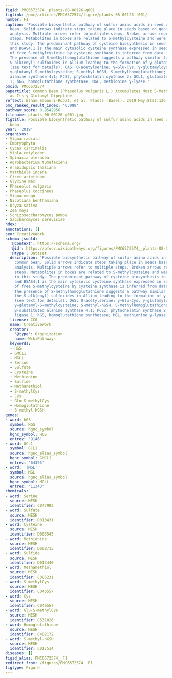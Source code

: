 ```yaml
---
figid: PMC6572574__plants-08-00126-g001
figlink: /pmc/articles/PMC6572574/figure/plants-08-00126-f001/
number: F1
caption: 'Possible biosynthetic pathway of sulfur amino acids in seed of the common
  bean. Solid arrows indicate steps taking place in seeds based on gene expression
  analysis. Multiple arrows refer to multiple steps. Broken arrows represent hypothetical
  steps. Metabolites in boxes are related to S-methylcysteine and were profiled in
  this study. The predominant pathway of cysteine biosynthesis in seed is cytosolic
  and BSAS4;1 is the main cytosolic cysteine synthase expressed in seed. Formation
  of free S-methylcysteine by cysteine synthase is inferred from data in Arabidopsis.
  The presence of S-methylhomoglutathione suggests a pathway similar to that of the
  S-alk(enyl) sulfoxides in Allium leading to the formation of γ–glutamyl-S-methylcysteine
  (see text for details). OAS: O-acetylserine; γ–Glu-Cys, γ-glutamylcysteine; γ–Glu-S-methylCys,
  γ–glutamyl-S-methylcysteine; S-methyl-hGSH, S-methylhomoglutathione; BSAS4;1, β-substituted
  alanine synthase 4;1; PCS2, phytochelatin synthase 2; GCL1, glutamate–cysteine ligase
  1; hGS, homoglutathione synthetase; MGL, methionine γ-lyase.'
pmcid: PMC6572574
papertitle: Common Bean (Phaseolus vulgaris L.) Accumulates Most S-Methylcysteine
  as Its γ-Glutamyl Dipeptide.
reftext: Elham Saboori-Robat, et al. Plants (Basel). 2019 May;8(5):126.
pmc_ranked_result_index: '63098'
pathway_score: 0.9542956
filename: plants-08-00126-g001.jpg
figtitle: Possible biosynthetic pathway of sulfur amino acids in seed of the common
  bean
year: '2019'
organisms:
- Vigna radiata
- Embryophyta
- Cycas circinalis
- Viola cotyledon
- Spinacia oleracea
- Agrobacterium tumefaciens
- Arabidopsis thaliana
- Matthiola incana
- Cicer arietinum
- Glycine max
- Phaseolus vulgaris
- Phaseolus coccineus
- Vigna mungo
- Nicotiana benthamiana
- Oryza sativa
- Zea mays
- Schizosaccharomyces pombe
- Saccharomyces cerevisiae
ndex: ''
annotations: []
seo: CreativeWork
schema-jsonld:
  '@context': https://schema.org/
  '@id': https://pfocr.wikipathways.org/figures/PMC6572574__plants-08-00126-g001.html
  '@type': Dataset
  description: 'Possible biosynthetic pathway of sulfur amino acids in seed of the
    common bean. Solid arrows indicate steps taking place in seeds based on gene expression
    analysis. Multiple arrows refer to multiple steps. Broken arrows represent hypothetical
    steps. Metabolites in boxes are related to S-methylcysteine and were profiled
    in this study. The predominant pathway of cysteine biosynthesis in seed is cytosolic
    and BSAS4;1 is the main cytosolic cysteine synthase expressed in seed. Formation
    of free S-methylcysteine by cysteine synthase is inferred from data in Arabidopsis.
    The presence of S-methylhomoglutathione suggests a pathway similar to that of
    the S-alk(enyl) sulfoxides in Allium leading to the formation of γ–glutamyl-S-methylcysteine
    (see text for details). OAS: O-acetylserine; γ–Glu-Cys, γ-glutamylcysteine; γ–Glu-S-methylCys,
    γ–glutamyl-S-methylcysteine; S-methyl-hGSH, S-methylhomoglutathione; BSAS4;1,
    β-substituted alanine synthase 4;1; PCS2, phytochelatin synthase 2; GCL1, glutamate–cysteine
    ligase 1; hGS, homoglutathione synthetase; MGL, methionine γ-lyase.'
  license: CC0
  name: CreativeWork
  creator:
    '@type': Organization
    name: WikiPathways
  keywords:
  - HGS
  - GMCL1
  - MGLL
  - Serine
  - Sulfate
  - Cysteine
  - Methionine
  - Sulfide
  - Methanethiol
  - S-methylCys
  - Cys
  - Glu-S-methylCys
  - Homoglutathione
  - S-methyl-hGSH
genes:
- word: hGS
  symbol: HGS
  source: hgnc_symbol
  hgnc_symbol: HGS
  entrez: '9146'
- word: GCL1
  symbol: GCL1
  source: hgnc_alias_symbol
  hgnc_symbol: GMCL1
  entrez: '64395'
- word: '|MGL'
  symbol: MGL
  source: hgnc_alias_symbol
  hgnc_symbol: MGLL
  entrez: '11343'
chemicals:
- word: Serine
  source: MESH
  identifier: C047902
- word: Sulfate
  source: MESH
  identifier: D013431
- word: Cysteine
  source: MESH
  identifier: D003545
- word: Methionine
  source: MESH
  identifier: D008715
- word: Sulfide
  source: MESH
  identifier: D013440
- word: Methanethiol
  source: MESH
  identifier: C005231
- word: S-methylCys
  source: MESH
  identifier: C046557
- word: Cys
  source: MESH
  identifier: C046557
- word: Glu-S-methylCys
  source: MESH
  identifier: C531026
- word: Homoglutathione
  source: MESH
  identifier: C402172
- word: S-methyl-hGSH
  source: MESH
  identifier: C017514
diseases: []
figid_alias: PMC6572574__F1
redirect_from: /figures/PMC6572574__F1
figtype: Figure
---
```


